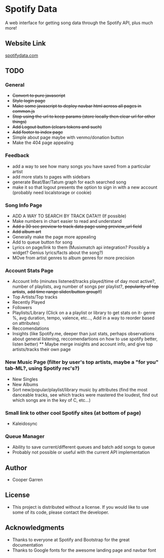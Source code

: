 # Spotify Data

A web interface for getting song data through the Spotify API, plus much more!

## Website Link
[spotifydata.com](https://spotifydata.com/)

## TODO
### General
* ~~Convert to pure javascript~~
* ~~Style login page~~
* ~~Make some javascript to deploy navbar html across all pages in common.js~~
* ~~Stop using the url to keep params (store locally then clear url for other things)~~
* ~~Add Logout button (clears tokens and such)~~
* ~~Add footer to index page~~
* Simple about page maybe with venmo/donation button
* Make the 404 page appealing

### Feedback
* add a way to see how many songs you have saved from a particular artist
* add more stats to pages with sidebars
* generate Beat/Bar/Tatum graph for each searched song
* make it so that logout presents the option to sign in with a new account (probably need localstorage or cookie)

### Song Info Page
* ADD A WAY TO SEARCH BY TRACK DATA!!! (If possible)
* Make numbers in chart easier to read and understand
* ~~Add a 30 sec preview to track data page using preview_url field~~
* ~~Add album art~~
* Generally make the page more appealing
* Add to queue button for song
* Lyrics on page/link to them (Musixmatch api integration? Possibly a widget? Genius lyrics/facts about the song?)
* MOve from artist genres to album genres for more precision

### Account Stats Page
* Account Info (minutes listened/tracks played/time of day most active?, number of playlists, avg number of songs per playlist?, ~~popularity of top artists~~, ~~add time range slider/button group!!~~)
* Top Artists/Top tracks
* Recently Played
* Followers
* Playlists/Library (Click on a a playlist or library to get stats on it- genre %, avg duration, tempo, valence, etc..., Add in a way to reorder based on attributes)
* Reccomendations
* Insights (like Spotify.me, deeper than just stats, perhaps observations about general listening, reccomendartions on how to use spotify better, listen better)
** Maybe merge insights and account info, and give top artists/tracks their own page

### New Music Page (filter by user's top artists, maybe a "for you" tab-ML?, using Spotify rec's?)
* New Singles
* New Albums
* Sort new/popular/playlist/library music by attributes (find the most danceable tracks, see which tracks were mastered the loudest, find out which songs are in the key of C, etc...)

### Small link to other cool Spotify sites (at bottom of page)
* Kaleidosync

### Queue Manager
* Ability to save current/different queues and batch add songs to queue
* Probably not possible or useful with the current API implementation

## Author
* Cooper Garren

## License
* This project is distributed without a license. If you would like to use some of its code, please contact the developer.

## Acknowledgments
* Thanks to everyone at Spotify and Bootstrap for the great documentation
* Thanks to Google fonts for the awesome landing page and navbar font
